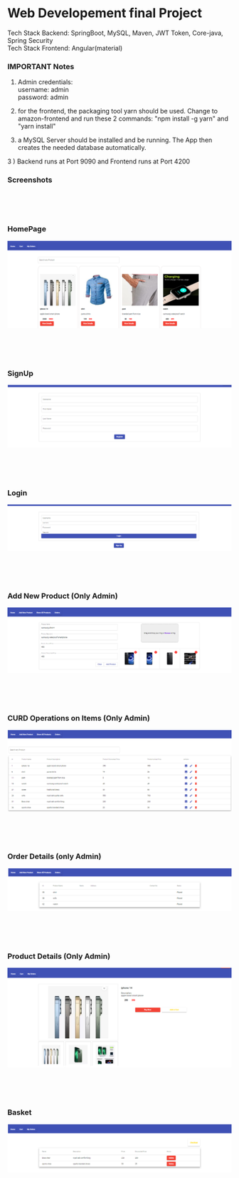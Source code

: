 # Web Developement final Project

Tech Stack Backend:  SpringBoot, MySQL, Maven, JWT Token, Core-java, Spring Security <br />
Tech Stack Frontend: Angular(material) <br />

### IMPORTANT Notes
1) Admin credentials: <br />
   username: admin <br />
   password: admin
   
3) for the frontend, the packaging tool yarn should be used. Change to amazon-frontend and run these 2 commands:
"npm install -g yarn" and "yarn install"

2) a MySQL Server should be installed and be running. The App then creates the needed database automatically.

3 ) Backend runs at Port 9090 and Frontend runs at Port 4200



### Screenshots
<br />
<br />
<br />

### HomePage
![alt text](https://github.com/behitag/WebDev_final_project/blob/main/Github_Screenshots/Homepage.PNG?raw=true)

<br />
<br />
<br />

### SignUp
![alt text](https://github.com/behitag/WebDev_final_project/blob/main/Github_Screenshots/signup.PNG?raw=true)

<br />
<br />
<br />



### Login
![alt text](https://github.com/behitag/WebDev_final_project/blob/main/Github_Screenshots/login.PNG?raw=true)

<br />
<br />
<br />



### Add New Product (Only Admin)
![alt text](https://github.com/behitag/WebDev_final_project/blob/main/Github_Screenshots/new_product.PNG?raw=true)

<br />
<br />
<br />



### CURD Operations on Items (Only Admin)
![alt text](https://github.com/behitag/WebDev_final_project/blob/main/Github_Screenshots/product_list.PNG?raw=true)

<br />
<br />
<br />



### Order Details (only Admin)
![alt text](https://github.com/behitag/WebDev_final_project/blob/main/Github_Screenshots/order_detail.PNG?raw=true)

<br />
<br />
<br />



### Product Details (Only Admin)
![alt text](https://github.com/behitag/WebDev_final_project/blob/main/Github_Screenshots/product_details.PNG?raw=true)

<br />
<br />
<br />



### Basket
![alt text](https://github.com/behitag/WebDev_final_project/blob/main/Github_Screenshots/Basket.PNG?raw=true)



